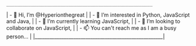     ______________________________________________________
   |  - 👋 Hi, I’m @Hyperionthegreat                     |
   | - 👀 I’m interested in Python, JavaScript and Java, |
   | - 🌱 I’m currently learning JavaScript,             |
   | - 💞️ I’m looking to collaborate on JavaScript,      |
   | - 📫 You can't reach me as I am a busy person...    |
   |_____________________________________________________|
